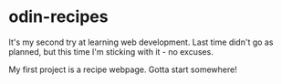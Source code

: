 # odin-recipes

It's my second try at learning web development. Last time didn't go as planned, but this time I'm sticking with it - no excuses.

My first project is a recipe webpage. Gotta start somewhere!
